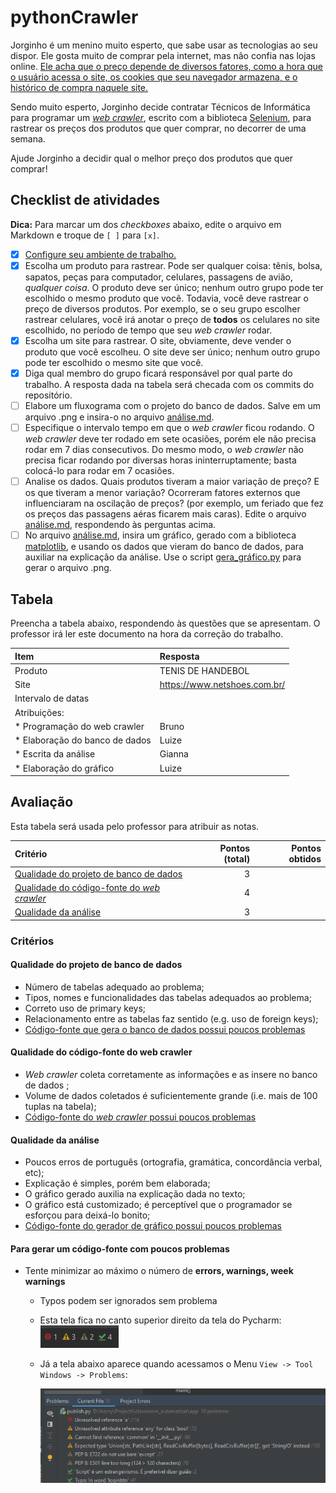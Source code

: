# pythonCrawler

Jorginho é um menino muito esperto, que sabe usar as tecnologias ao seu dispor.
Ele gosta muito de comprar pela internet, mas não confia nas lojas online. [Ele
acha que o preço depende de diversos fatores, como a hora que o usuário acessa
o site, os cookies que seu navegador armazena, e o histórico de compra naquele
site.](https://www.agazeta.com.br/es/economia/lojas-na-web-tem-precos-diferentes-para-cada-cliente-veja-o-que-fazer-1119)

Sendo muito esperto, Jorginho decide contratar Técnicos de Informática para 
programar um [_web crawler_](https://pt.wikipedia.org/wiki/Rastreador_web), 
escrito com a biblioteca
[Selenium](https://github.com/CTISM-Prof-Henry/pythonSelenium), para rastrear
os preços dos produtos que quer comprar, no decorrer de uma semana. 

Ajude Jorginho a decidir qual o melhor preço dos produtos que quer comprar!

## Checklist de atividades

**Dica:** Para marcar um dos _checkboxes_ abaixo, edite o arquivo em Markdown
e troque de `[ ]` para `[x]`.

* [x] [Configure seu ambiente de trabalho.](https://github.com/CTISM-Prof-Henry/pythonEssentials/)
* [x] Escolha um produto para rastrear. Pode ser qualquer coisa: tênis, bolsa,
      sapatos, peças para computador, celulares, passagens de avião, _qualquer 
      coisa_. O produto deve ser único; nenhum outro grupo pode ter escolhido o 
      mesmo produto que você. Todavia, você deve rastrear o preço de diversos 
      produtos. Por exemplo, se o seu grupo escolher rastrear celulares, você 
      irá anotar o preço de **todos** os celulares no site escolhido, no período
      de tempo que seu _web crawler_ rodar.
* [x] Escolha um site para rastrear. O site, obviamente, deve vender o produto
      que você escolheu. O site deve ser único; nenhum outro grupo pode ter 
      escolhido o mesmo site que você.
* [x] Diga qual membro do grupo ficará responsável por qual parte do 
      trabalho. A resposta dada na tabela será checada com os commits do 
      repositório.
* [ ] Elabore um fluxograma com o projeto do banco de dados. Salve em um arquivo
      .png e insira-o no arquivo [análise.md](análise.md).
* [ ] Especifique o intervalo tempo em que o _web crawler_ ficou rodando. O _web
      crawler_ deve ter rodado em sete ocasiões, porém ele não precisa rodar em 7
      dias consecutivos. Do mesmo modo, o _web crawler_ não precisa ficar rodando
      por diversas horas ininterruptamente; basta colocá-lo para rodar em 7 
      ocasiões.
* [ ] Analise os dados. Quais produtos tiveram a maior variação de preço? E os
      que tiveram a menor variação? Ocorreram fatores externos que influenciaram
      na oscilação de preços? (por exemplo, um feriado que fez os preços das 
      passagens aéras ficarem mais caras). Edite o arquivo [análise.md](análise.md),
      respondendo às perguntas acima.
* [ ] No arquivo [análise.md](análise.md), insira um gráfico, gerado com a 
      biblioteca [matplotlib](https://matplotlib.org/), e usando os dados 
      que vieram do banco de dados, para auxiliar na explicação da análise. 
      Use o script [gera_gráfico.py](gera_gráfico.py) para gerar o arquivo .png.

## Tabela 

Preencha a tabela abaixo, respondendo às questões que se apresentam. O professor 
irá ler este documento na hora da correção do trabalho.

| Item                             | Resposta            |
|:---------------------------------|:--------------------|
| Produto                          |   TENIS DE HANDEBOL                |
| Site                             |https://www.netshoes.com.br/ |
| Intervalo de datas               |                     |
| Atribuições:                     |                     |
| * Programação do web crawler     |    Bruno            |
| * Elaboração do banco de dados   |    Luize            |
| * Escrita da análise             |    Gianna           |
| * Elaboração do gráfico          |     Luize           |

## Avaliação

Esta tabela será usada pelo professor para atribuir as notas.

| Critério                                                                                | Pontos (total)      | Pontos obtidos |
|:----------------------------------------------------------------------------------------|--------------------:|---------------:|
| [Qualidade do projeto de banco de dados](#qualidade-do-projeto-de-banco-de-dados)       |                  3  |                |
| [Qualidade do código-fonte do _web crawler_](#qualidade-do-código-fonte-do-web-crawler) |                  4  |                |
| [Qualidade da análise](#qualidade-da-análise)                                           |                  3  |                |

### Critérios

#### Qualidade do projeto de banco de dados

* Número de tabelas adequado ao problema;
* Tipos, nomes e funcionalidades das tabelas adequados ao problema;
* Correto uso de primary keys;
* Relacionamento entre as tabelas faz sentido (e.g. uso de foreign keys);
* [Código-fonte que gera o banco de dados possui poucos problemas](#para-gerar-um-código-fonte-com-poucos-problemas)
    
#### Qualidade do código-fonte do web crawler

* _Web crawler_ coleta corretamente as informações e as insere no banco de dados ;
* Volume de dados coletados é suficientemente grande (i.e. mais de 100 tuplas na tabela);
* [Código-fonte do _web crawler_ possui poucos problemas](#para-gerar-um-código-fonte-com-poucos-problemas)

#### Qualidade da análise

* Poucos erros de português (ortografia, gramática, concordância verbal, etc);
* Explicação é simples, porém bem elaborada;
* O gráfico gerado auxilia na explicação dada no texto;
* O gráfico está customizado; é perceptível que o programador se esforçou
  para deixá-lo bonito;
* [Código-fonte do gerador de gráfico possui poucos problemas](#para-gerar-um-código-fonte-com-poucos-problemas)


#### Para gerar um código-fonte com poucos problemas

* Tente minimizar ao máximo o número de **errors, warnings, week warnings**
    * Typos podem ser ignorados sem problema
    * Esta tela fica no canto superior direito da tela do Pycharm: 
      ![](imagens/analysis_small.PNG)
    * Já a tela abaixo aparece quando acessamos o Menu 
      `View -> Tool Windows -> Problems`:

      ![](imagens/analysis_big.PNG)
